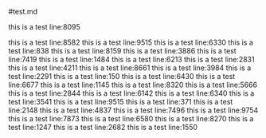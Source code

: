 #test.md

this is a test line:8095

this is a test line:8582
this is a test line:9515
this is a test line:6330
this is a test line:838
this is a test line:8159
this is a test line:3886
this is a test line:7419
this is a test line:1484
this is a test line:6213
this is a test line:2831
this is a test line:4211
this is a test line:8661
this is a test line:3984
this is a test line:2291
this is a test line:150
this is a test line:6430
this is a test line:6677
this is a test line:1145
this is a test line:8320
this is a test line:5666
this is a test line:2844
this is a test line:6142
this is a test line:6340
this is a test line:3541
this is a test line:9515
this is a test line:371
this is a test line:2148
this is a test line:4837
this is a test line:7496
this is a test line:9754
this is a test line:7873
this is a test line:6580
this is a test line:8270
this is a test line:1247
this is a test line:2682
this is a test line:1550